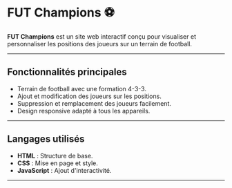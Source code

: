 # FUT Champions ⚽️  

**FUT Champions** est un site web interactif conçu pour visualiser et personnaliser les positions des joueurs sur un terrain de football.  

---

## Fonctionnalités principales  
- Terrain de football avec une formation 4-3-3.  
- Ajout et modification des joueurs sur les positions.  
- Suppression et remplacement des joueurs facilement.  
- Design responsive adapté à tous les appareils.  

---

## Langages utilisés  
- **HTML** : Structure de base.  
- **CSS** : Mise en page et style.  
- **JavaScript** : Ajout d'interactivité.  

---
